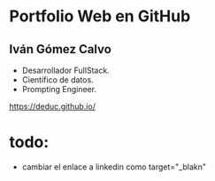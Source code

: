 # Portfolio Web en GitHub

## Iván Gómez Calvo

- Desarrollador FullStack.
- Científico de datos.
- Prompting Engineer.

https://deduc.github.io/

# todo:
- cambiar el enlace a linkedin como target="_blakn"
